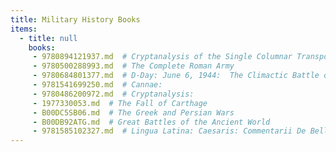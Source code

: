 ```yaml
---
title: Military History Books
items:
  - title: null
    books:
     - 9780894121937.md  # Cryptanalysis of the Single Columnar Transposition Cipher
     - 9780500288993.md  # The Complete Roman Army
     - 9780684801377.md  # D-Day: June 6, 1944:  The Climactic Battle of World War II
     - 9781541699250.md  # Cannae:
     - 9780486200972.md  # Cryptanalysis:
     - 1977330053.md  # The Fall of Carthage
     - B00DC5SB06.md  # The Greek and Persian Wars
     - B00DB92ATG.md  # Great Battles of the Ancient World
     - 9781585102327.md  # Lingua Latina: Caesaris: Commentarii De Bello Gallico I (partial), IV, V (Latin Edition)
---
```


